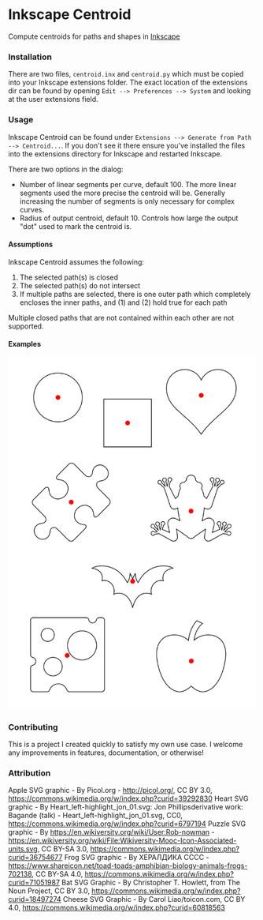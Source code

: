 # Inkscape Centroid

Compute centroids for paths and shapes in [Inkscape](https://inkscape.org/) 

### Installation
There are two files, `centroid.inx` and `centroid.py` which must be copied into your Inkscape extensions folder. The exact location of the extensions dir can be found by opening `Edit --> Preferences --> System` and looking at the user extensions field.

### Usage

Inkscape Centroid can be found under `Extensions --> Generate from Path --> Centroid...`. If you don't see it there ensure you've installed the files into the extensions directory for Inkscape and restarted Inkscape.

There are two options in the dialog:

* Number of linear segments per curve, default 100. The more linear segments used the more precise the centroid will be. Generally increasing the number of segments is only necessary for complex curves.
* Radius of output centroid, default 10. Controls how large the output "dot" used to mark the centroid is.

#### Assumptions

Inkscape Centroid assumes the following:

1. The selected path(s) is closed
2. The selected path(s) do not intersect
3. If multiple paths are selected, there is one outer path which completely encloses the inner paths, and (1) and (2) hold true for each path

Multiple closed paths that are not contained within each other are not supported.

#### Examples

![Examples](docs/images/examples.svg "Example paths with centroids")

### Contributing

This is a project I created quickly to satisfy my own use case. I welcome any improvements in features, documentation, or otherwise!

### Attribution

Apple SVG graphic - By Picol.org - http://picol.org/, CC BY 3.0, https://commons.wikimedia.org/w/index.php?curid=39292830
Heart SVG graphic - By Heart_left-highlight_jon_01.svg: Jon Phillipsderivative work: Bagande (talk) - Heart_left-highlight_jon_01.svg, CC0, https://commons.wikimedia.org/w/index.php?curid=6797194
Puzzle SVG graphic - By https://en.wikiversity.org/wiki/User:Rob-nowman - https://en.wikiversity.org/wiki/File:Wikiversity-Mooc-Icon-Associated-units.svg, CC BY-SA 3.0, https://commons.wikimedia.org/w/index.php?curid=36754677
Frog SVG graphic - By ХЕРАЛДИКА СССС - https://www.shareicon.net/toad-toads-amphibian-biology-animals-frogs-702138, CC BY-SA 4.0, https://commons.wikimedia.org/w/index.php?curid=71051987
Bat SVG Graphic - By Christopher T. Howlett, from The Noun Project, CC BY 3.0, https://commons.wikimedia.org/w/index.php?curid=18497274
Cheese SVG Graphic - By Carol Liao/toicon.com, CC BY 4.0, https://commons.wikimedia.org/w/index.php?curid=60818563